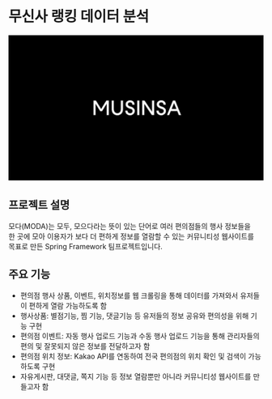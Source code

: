 # 무신사 랭킹 데이터 분석
<img src="/images/musinsaLogo.jpeg" witdh="500px;"/>

## 프로젝트 설명
모다(MODA)는 모두, 모으다라는 뜻이 있는 단어로 여러 편의점들의 행사 정보들을<br/>
한 곳에 모아 이용자가 보다 더 편하게 정보를 열람할 수 있는 커뮤니티성 웹사이트를<br/>
목표로 만든 Spring Framework 팀프로젝트입니다.

## 주요 기능
- 편의점 행사 상품, 이벤트, 위치정보를 웹 크롤링을 통해 데이터를 가져와서 유저들이 편하게 열람 가능하도록 함
- 행사상품: 별점기능, 찜 기능, 댓글기능 등 유저들의 정보 공유와 편의성을 위해 기능 구현
- 편의점 이벤트: 자동 행사 업로드 기능과 수동 행사 업로드 기능을 통해 관리자들의 편의 및 잘못되지 않은 정보를 전달하고자 함
- 편의점 위치 정보: Kakao API를 연동하여 전국 편의점의 위치 확인 및 검색이 가능하도록 구현
- 자유게시판, 대댓글, 쪽지 기능 등 정보 열람뿐만 아니라 커뮤니티성 웹사이트를 만들고자 함
